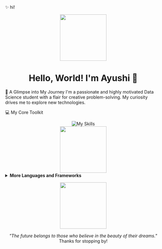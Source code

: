 ✨ hi!
<div align="center">
<img src="https://media.giphy.com/media/v1.Y2lkPTc5MGI3NjExamtuaGJubGp5dnR2cmJxcXd3MjQ2Z2E1YXhxb3BzOXh2eXVuMzJudCZlcD12MV9naWZzX3NlYXJjaCZjdD1n/VePtB3roynxfLYicuV/giphy.gif" width="150"/>
<h1>Hello, World! I'm Ayushi 👋</h1>
</div>

🚀 A Glimpse into My Journey
I'm a passionate and highly motivated Data Science student with a flair for creative problem-solving. My curiosity drives me to explore new technologies. 

💻 My Core Toolkit
<div align="center">
<img src="https://skillicons.dev/icons?i=py,js,react,docker,aws,git,mongodb,html,css" alt="My Skills"/>
<br>
<img src="https://media0.giphy.com/media/v1.Y2lkPTc5MGI3NjExNTRsNnlwZ3I2bXBiN3VrNHNuOWZ0emtuNmc5MjFjNzl6OHQyZ2JkbSZlcD12MV9pbnRlcm5hbF9naWZfYnlfaWQmY3Q9Zw/l0G18BkChcRRctMZ2/giphy.gif" width="150"/>
</div>

<details>
<summary><b>More Languages and Frameworks</b></summary>
<br>
<p align="center">
<img src="https://skillicons.dev/icons?i=java,mysql,postman,Vuejs,node" />
</p>
</details>

<p align="center">
<img src="https://media2.giphy.com/media/v1.Y2lkPTc5MGI3NjExZ2J4ODNmc2ZobTVhZTRxZ2EybHczdGN1YjJzdGFudGJ1OW83bDhmbiZlcD12MV9pbnRlcm5hbF9naWZfYnlfaWQmY3Q9Zw/tFK8urY6XHj2w/giphy.gif" width="150" />
</p>

<p align="center">
<i>"The future belongs to those who believe in the beauty of their dreams."</i>
<br>
Thanks for stopping by!
</p>
